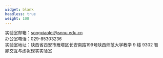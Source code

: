 ```yaml
---
widget: blank
headless: true
weight: 100
---
```


实验室邮箱：songxiaolei@snnu.edu.cn
<br>
办公室电话：029-85303236
<br>
实验室地址：陕西省西安市雁塔区长安南路199号陕西师范大学教学 9 楼 9302 智能交互与虚拟现实实验室